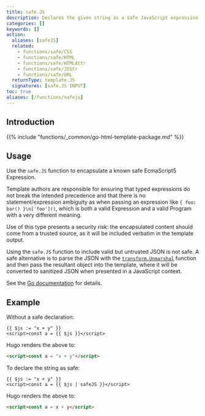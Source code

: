 ```yaml
---
title: safe.JS
description: Declares the given string as a safe JavaScript expression.
categories: []
keywords: []
action:
  aliases: [safeJS]
  related:
    - functions/safe/CSS
    - functions/safe/HTML
    - functions/safe/HTMLAttr
    - functions/safe/JSStr
    - functions/safe/URL
  returnType: template.JS
  signatures: [safe.JS INPUT]
toc: true
aliases: [/functions/safejs]
---
```


## Introduction

{{% include "functions/_common/go-html-template-package.md" %}}

## Usage

Use the `safe.JS` function to encapsulate a known safe EcmaScript5 Expression.

Template authors are responsible for ensuring that typed expressions do not break the intended precedence and that there is no statement/expression ambiguity as when passing an expression like `{ foo: bar() }\n['foo']()`, which is both a valid Expression and a valid Program with a very different meaning.

Use of this type presents a security risk: the encapsulated content should come from a trusted source, as it will be included verbatim in the template output.

Using the `safe.JS` function to include valid but untrusted JSON is not safe. A safe alternative is to parse the JSON with the [`transform.Unmarshal`] function and then pass the resultant object into the template, where it will be converted to sanitized JSON when presented in a JavaScript context.

[`transform.Unmarshal`]: /functions/transform/unmarshal/

See the [Go documentation] for details.

[Go documentation]: https://pkg.go.dev/html/template#JS

## Example

Without a safe declaration:

```go-html-template
{{ $js := "x + y" }}
<script>const a = {{ $js }}</script>
```

Hugo renders the above to:

```html
<script>const a = "x + y"</script>
```

To declare the string as safe:

```go-html-template
{{ $js := "x + y" }}
<script>const a = {{ $js | safeJS }}</script>
```

Hugo renders the above to:

```html
<script>const a = x + y</script>
```
